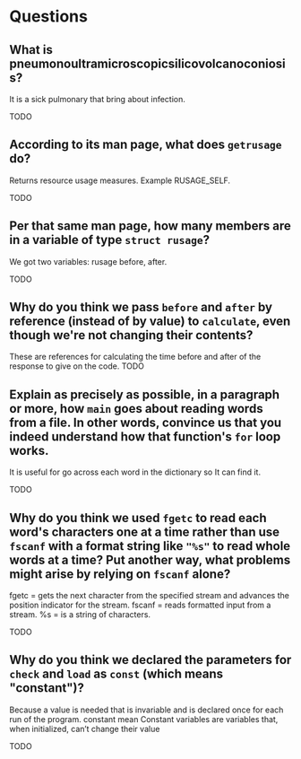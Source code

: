 # Questions

## What is pneumonoultramicroscopicsilicovolcanoconiosis?

It is a sick pulmonary that bring about infection.

TODO

## According to its man page, what does `getrusage` do?

 Returns resource usage measures. Example RUSAGE_SELF.

TODO

## Per that same man page, how many members are in a variable of type `struct rusage`?

 We got two variables: rusage before, after.

TODO

## Why do you think we pass `before` and `after` by reference (instead of by value) to `calculate`, even though we're not changing their contents?

These are references for calculating the time before and after of the response to give on the code.
TODO

## Explain as precisely as possible, in a paragraph or more, how `main` goes about reading words from a file. In other words, convince us that you indeed understand how that function's `for` loop works.

It is useful for go across each word in the dictionary so It can find it.

TODO

## Why do you think we used `fgetc` to read each word's characters one at a time rather than use `fscanf` with a format string like `"%s"` to read whole words at a time? Put another way, what problems might arise by relying on `fscanf` alone?

fgetc  = gets the next character from the specified stream and advances the position indicator for the stream.
fscanf = reads formatted input from a stream.
%s     = is a string of characters.

TODO

## Why do you think we declared the parameters for `check` and `load` as `const` (which means "constant")?

Because a value is needed that is invariable and is declared once for each run of the program.
constant mean Constant variables are variables that, when initialized, can’t change their value

TODO
